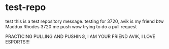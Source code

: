 # test-repo
test
this is a test repository message. testing for 3720, avik is my friend btw
Maddux Rhodes 3720 me push wow
trying to do a pull request

PRACTICING PULLING AND PUSHING, I AM YOUR FRIEND AVIK, I LOVE ESPORTS!!! 
